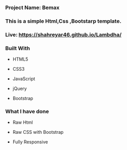 
###  **Project Name: Bemax**
### **This is a simple Html,Css ,Bootstarp template.**
### Live:    https://shahreyar46.github.io/Lambdha/
### **Built With**

- HTML5

- CSS3
- JavaScript
- jQuery

- Bootstrap
### **What I have done**

- Raw Html

- Raw CSS with Bootstrap

- Fully Responsive
